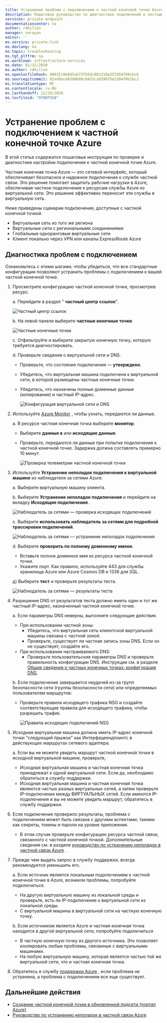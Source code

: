 ```yaml
---
title: Устранение проблем с подключением к частной конечной точке Azure
description: Пошаговое руководство по диагностике подключений к частным конечным точкам
services: private-endpoint
documentationcenter: na
author: rdhillon
manager: narayan
editor: ''
ms.service: private-link
ms.devlang: na
ms.topic: troubleshooting
ms.tgt_pltfrm: na
ms.workload: infrastructure-services
ms.date: 01/31/2020
ms.author: rdhillon
ms.openlocfilehash: 90831c0e8d5ab73f65dc801319a357d59799cbc6
ms.sourcegitcommit: 02ed9acd4390b86c8432cad29075e2204f6b1bc3
ms.translationtype: MT
ms.contentlocale: ru-RU
ms.lasthandoff: 12/29/2020
ms.locfileid: "97807558"
---
```

# <a name="troubleshoot-azure-private-endpoint-connectivity-problems"></a>Устранение проблем с подключением к частной конечной точке Azure

В этой статье содержатся пошаговые инструкции по проверке и диагностике настройки подключения к частной конечной точке Azure.

Частная конечная точка Azure — это сетевой интерфейс, который обеспечивает безопасное и надежное подключение к службе частной связи. Это решение помогает защитить рабочие нагрузки в Azure, обеспечивая частное подключение к ресурсам службы Azure из виртуальной сети. Это решение эффективно переносит эти службы в виртуальную сеть.

Ниже приведены сценарии подключения, доступные с частной конечной точкой.

- Виртуальная сеть из того же региона
- Виртуальные сети с региональными соединениями
- Глобальные одноранговые виртуальные сети
- Клиент локально через VPN или каналы ExpressRoute Azure

## <a name="diagnose-connectivity-problems"></a>Диагностика проблем с подключением 

Ознакомьтесь с этими шагами, чтобы убедиться, что все стандартные конфигурации позволяют устранить проблемы с подключением к вашей частной конечной точке.

1. Просмотрите конфигурацию частной конечной точки, просмотрев ресурс.

    а. Перейдите в раздел " **частный центр ссылок**".

      ![Частный центр ссылок](./media/private-endpoint-tsg/private-link-center.png)

    b. На левой панели выберите **частные конечные точки**.
    
      ![Частные конечные точки](./media/private-endpoint-tsg/private-endpoints.png)

    c. Отфильтруйте и выберите закрытую конечную точку, которую требуется диагностировать.

    d. Проверьте сведения о виртуальной сети и DNS.
     - Проверьте, что состояние подключения — **утверждено**.
     - Убедитесь, что виртуальная машина подключена к виртуальной сети, в которой размещены частные конечные точки.
     - Убедитесь, что назначены полные доменные данные (копирование) и частный IP-адрес.
    
       ![Конфигурация виртуальной сети и DNS](./media/private-endpoint-tsg/vnet-dns-configuration.png)
    
1. Используйте [Azure Monitor](../azure-monitor/overview.md) , чтобы узнать, передаются ли данные.

    а. В ресурсе частная конечная точка выберите **монитор**.
     - Выберите **данные в** или **исходящие данные**. 
     - Проверьте, передаются ли данные при попытке подключения к частной конечной точке. Задержка должна составлять примерно 10 минут.
    
       ![Проверка телеметрии частной конечной точки](./media/private-endpoint-tsg/private-endpoint-monitor.png)

1.  Используйте **Устранение неполадок подключения к виртуальной машине** из наблюдателя за сетями Azure.

    а. Выберите виртуальную машину клиента.

    b. Выберите **Устранение неполадок подключения** и перейдите на вкладку **Исходящие подключения** .
    
      ![Наблюдатель за сетями — проверка исходящих подключений](./media/private-endpoint-tsg/network-watcher-outbound-connection.png)
    
    c. Выберите **использовать наблюдатель за сетями для подробной трассировки подключений**.
    
      ![Наблюдатель за сетями — устранение неполадок подключения](./media/private-endpoint-tsg/network-watcher-connection-troubleshoot.png)

    d. Выберите **проверить по полному доменному имени**.
     - Вставьте полное доменное имя из ресурса частной конечной точки.
     - Укажите порт. Как правило, используйте 443 для службы хранилища Azure или Azure Cosmos DB и 1336 для SQL.

    д) Выберите **тест** и проверьте результаты теста.
    
      ![Наблюдатель за сетями — результаты теста](./media/private-endpoint-tsg/network-watcher-test-results.png)
    
        
1. Разрешение DNS от результатов теста должно иметь один и тот же частный IP-адрес, назначенный частной конечной точке.

    а. Если параметры DNS неверны, выполните следующие действия.
     - При использовании частной зоны: 
       - Убедитесь, что виртуальная сеть клиентской виртуальной машины связана с частной зоной.
       - Проверьте, существует ли частная запись зоны DNS. Если он не существует, создайте его.
     - При использовании настраиваемого DNS:
       - Проверьте пользовательские параметры DNS и проверьте правильность конфигурации DNS.
       Инструкции см. в разделе [Общие сведения о частных конечных точках: конфигурация DNS](./private-endpoint-overview.md#dns-configuration).

    b. Если подключение завершается неудачей из-за групп безопасности сети (группы безопасности сети) или определяемых пользователем маршрутов:
     - Проверьте правила исходящего трафика NSG и создайте соответствующие правила для исходящего трафика, чтобы разрешить трафик.
    
       ![Правила исходящих подключений NSG](./media/private-endpoint-tsg/nsg-outbound-rules.png)

1. Исходная виртуальная машина должна иметь IP-адрес конечной точки "следующий прыжок" как Интерфацеендпоинтс в действующих маршрутах сетевого адаптера. 

    а. Если вы не можете увидеть маршрут частной конечной точки в исходной виртуальной машине, проверьте, 
     - Исходная виртуальная машина и частная конечная точка принадлежат к одной виртуальной сети. Если да, необходимо обратиться в службу поддержки. 
     - Исходная виртуальная машина и частная конечная точка являются частью разных виртуальных сетей, а затем проверьте IP-подключение между ВИРТУАЛЬНЫХ сетей. Если имеются IP-подключения и вы не можете увидеть маршрут, обратитесь в службу поддержки. 

1. Если подключение проверило результаты, проблема с подключением может быть связана с другими аспектами, такими как секреты, токены и пароли на уровне приложения.
   - В этом случае проверьте конфигурацию ресурса частной связи, связанного с частной конечной точкой. Дополнительные сведения см. в разделе [руководство по устранению неполадок в частной связи Azure](troubleshoot-private-link-connectivity.md) .
   
1. Прежде чем выдать запрос в службу поддержки, всегда рекомендуется уменьшить его. 

    а. Если источник является локальным подключением к частной конечной точке в Azure, возникли проблемы, попробуйте подключиться. 
      - На другую виртуальную машину из локальной среды и проверьте, есть ли IP-подключение к виртуальной сети из локальной среды. 
      - С виртуальной машины в виртуальной сети на частную конечную точку.
      
    b. Если источником является Azure и частная конечная точка находится в другой виртуальной сети, попробуйте подключиться 
      - В частную конечную точку из другого источника. Это позволяет изолировать любые проблемы, связанные с виртуальными машинами. 
      - На любую виртуальную машину, которая является частью той же виртуальной сети, что и частная конечная точка.  

1. Обратитесь в службу [поддержки Azure](https://ms.portal.azure.com/#blade/Microsoft_Azure_Support/HelpAndSupportBlade/overview) , если проблема не устранена, а проблема с подключением все еще существует.

## <a name="next-steps"></a>Дальнейшие действия

 * [Создание частной конечной точки в обновленной подсети (портал Azure)](./create-private-endpoint-portal.md)
 * [Руководство по устранению неполадок в частной связи Azure](troubleshoot-private-link-connectivity.md)
